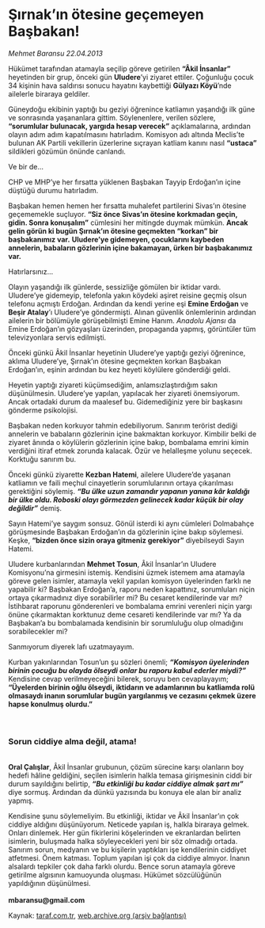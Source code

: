 # Şırnak’ın ötesine geçemeyen Başbakan!

*Mehmet Baransu 22.04.2013*

<div class="yazi"><p>Hükümet tarafından atamayla seçilip göreve getirilen <b>“Âkil İnsanlar”</b> heyetinden bir grup, önceki gün <b>Uludere</b>’yi ziyaret ettiler. Çoğunluğu çocuk 34 kişinin hava saldırısı sonucu hayatını kaybettiği <b>Gülyazı Köyü</b>’nde ailelerle biraraya geldiler. </p>
<p>Güneydoğu ekibinin yaptığı bu geziyi öğrenince katliamın yaşandığı ilk güne ve sonrasında yaşananlara gittim. Söylenenlere, verilen sözlere, <b>“sorumlular bulunacak, yargıda hesap verecek”</b> açıklamalarına, ardından olayın adım adım kapatılmasını hatırladım. Komisyon adı altında Meclis’te bulunan AK Partili vekillerin üzerlerine sıçrayan katliam kanını nasıl <b>“ustaca”</b> sildikleri gözümün önünde canlandı. </p>
<p>Ve bir de... </p>
<p>CHP ve MHP’ye her fırsatta yüklenen Başbakan Tayyip Erdoğan’ın içine düştüğü durumu hatırladım. </p>
<p>Başbakan hemen hemen her fırsatta muhalefet partilerini Sivas’ın ötesine geçememekle suçluyor. <b>“Siz önce Sivas’ın ötesine korkmadan geçin, gidin. Sonra konuşalım”</b> cümlesini her mitingde duymak mümkün. <b>Ancak gelin görün ki bugün Şırnak’ın ötesine geçmekten “korkan” bir başbakanımız var.</b> <b>Uludere’ye gidemeyen, çocuklarını kaybeden annelerin, babaların gözlerinin içine bakamayan, ürken bir başbakanımız var.</b> </p>
<p>Hatırlarsınız...</p>
<p>Olayın yaşandığı ilk günlerde, sessizliğe gömülen bir iktidar vardı. Uludere’ye gidemeyip, telefonla yakın köydeki aşiret reisine geçmiş olsun telefonu açmıştı Erdoğan. Ardından da kendi yerine eşi <b>Emine Erdoğan</b> ve <b>Beşir Atalay</b>’ı Uludere’ye göndermişti. Alınan güvenlik önlemlerinin ardından ailelerin bir bölümüyle görüşebilmişti Emine Hanım. <i>Anadolu Ajansı</i> da Emine Erdoğan’ın gözyaşları üzerinden, propaganda yapmış, görüntüler tüm televizyonlara servis edilmişti. </p>
<p>Önceki günkü Âkil İnsanlar heyetinin Uludere’ye yaptığı geziyi öğrenince, aklıma Uludere’ye, Şırnak’ın ötesine geçmekten korkan Başbakan Erdoğan’ın, eşinin ardından bu kez heyeti köylülere gönderdiği geldi. </p>
<p>Heyetin yaptığı ziyareti küçümsediğim, anlamsızlaştırdığım sakın düşünülmesin. Uludere’ye yapılan, yapılacak her ziyareti önemsiyorum. Ancak ortadaki durum da maalesef bu. Gidemediğiniz yere bir başkasını gönderme psikolojisi. </p>
<p>Başbakan neden korkuyor tahmin edebiliyorum. Sanırım terörist dediği annelerin ve babaların gözlerinin içine bakmaktan korkuyor. Kimbilir belki de ziyaret ânında o köylülerin gözlerinin içine bakıp, bombalama emrini kimin verdiğini itiraf etmek zorunda kalacak. Özür ve helalleşme yolunu seçecek. Korktuğu sanırım bu. </p>
<p>Önceki günkü ziyarette <b>Kezban Hatemi</b>, ailelere Uludere’de yaşanan katliamın ve faili meçhul cinayetlerin sorumlularının ortaya çıkarılması gerektiğini söylemiş. <b><i>“Bu ülke uzun zamandır yapanın yanına kâr kaldığı bir ülke oldu. Roboski olayı görmezden gelinecek kadar küçük bir olay değildir”</i></b> demiş. </p>
<p>Sayın Hatemi’ye saygım sonsuz. Gönül isterdi ki aynı cümleleri Dolmabahçe görüşmesinde Başbakan Erdoğan’ın da gözlerinin içine bakıp söylemesi. Keşke, <b>“bizden önce sizin oraya gitmeniz gerekiyor”</b> diyebilseydi Sayın Hatemi. </p>
<p>Uludere kurbanlarından <b>Mehmet Tosun</b>, Âkil İnsanlar’ın Uludere Komisyonu’na girmesini istemiş. Kendisini üzmek istemem ama atamayla göreve gelen isimler, atamayla vekil yapılan komisyon üyelerinden farklı ne yapabilir ki? Başbakan Erdoğan’a, raporu neden kapattınız, sorumluları niçin ortaya çıkarmadınız diye sorabilirler mi? Bu cesaret kendilerinde var mı? İstihbarat raporunu gönderenleri ve bombalama emrini verenleri niçin yargı önüne çıkarmaktan korktunuz deme cesareti kendilerinde var mı? Ya da Başbakan’a bu bombalamada kendisinin bir sorumluluğu olup olmadığını sorabilecekler mi? </p>
<p>Sanmıyorum diyerek lafı uzatmayayım. </p>
<p>Kurban yakınlarından Tosun’un şu sözleri önemli; <b><i>“Komisyon üyelerinden birinin çocuğu bu olayda ölseydi onlar bu raporu kabul ederler miydi?”</i></b> Kendisine cevap verilmeyeceğini bilerek, soruyu ben cevaplayayım; <b>“Üyelerden birinin oğlu ölseydi, iktidarın ve adamlarının bu katliamda rolü olmasaydı inanın sorumlular bugün yargılanmış ve cezasını çekmek üzere hapse konulmuş olurdu.”<br/><br/><br/></b></p>
<h3>Sorun ciddiye alma değil, atama!</h3>
<p><b><br/>Oral Çalışlar</b>, Âkil İnsanlar grubunun, çözüm sürecine karşı olanların boy hedefi hâline geldiğini, seçilen isimlerin halkla temasa girişmesinin ciddi bir durum sayıldığını belirtip, <b><i>“Bu etkinliği bu kadar ciddiye almak şart mı”</i></b> diye sormuş. Ardından da dünkü yazısında bu konuya ele alan bir analiz yapmış. </p>
<p>Kendisine şunu söylemeliyim. Bu etkinliği, iktidar ve Âkil İnsanlar’ın çok ciddiye aldığını düşünüyorum. Neticede yapılan iş, halkla biraraya gelmek. Onları dinlemek. Her gün fikirlerini köşelerinden ve ekranlardan belirten isimlerin, buluşmada halka söyleyecekleri yeni bir söz olmadığı ortada. Sanırım sorun, medyanın ve bu kişilerin yaptıkları işe kendilerinin ciddiyet atfetmesi. Önem katması. Toplum yapılan işi çok da ciddiye almıyor. İnanın alsalardı tepkiler çok daha farklı olurdu. Bence sorun atamayla göreve getirilme algısının kamuoyunda oluşması. Hükümet sözcülüğünün yapıldığının düşünülmesi.<br/><br/><b>mbaransu@gmail.com</b></p>
</div>

Kaynak: [taraf.com.tr](http://www.taraf.com.tr/mehmet-baransu/makale-sirnak-in-otesine-gecemeyen-basbakan.htm), [web.archive.org (arşiv bağlantısı)](http://web.archive.org/web/20130909141610/http://www.taraf.com.tr/mehmet-baransu/makale-sirnak-in-otesine-gecemeyen-basbakan.htm)
